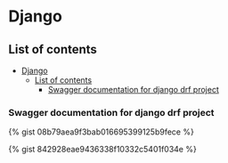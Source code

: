 # Django

## List of contents

- [Django](#django)
  - [List of contents](#list-of-contents)
    - [Swagger documentation for django drf project](#swagger-documentation-for-django-drf-project)

### Swagger documentation for django drf project

{% gist 08b79aea9f3bab016695399125b9fece %}


{% gist 842928eae9436338f10332c5401f034e %}